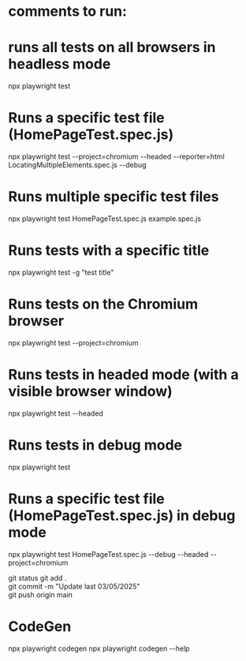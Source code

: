 
# comments to run:

# runs all tests on all browsers in headless mode
npx playwright test

# Runs a specific test file (HomePageTest.spec.js)
npx playwright test --project=chromium --headed --reporter=html LocatingMultipleElements.spec.js --debug

# Runs multiple specific test files
npx playwright test HomePageTest.spec.js example.spec.js

# Runs tests with a specific title
npx playwright test -g "test title"

# Runs tests on the Chromium browser
npx playwright test --project=chromium

# Runs tests in headed mode (with a visible browser window)
npx playwright test --headed

# Runs tests in debug mode
npx playwright test 

# Runs a specific test file (HomePageTest.spec.js) in debug mode
npx playwright test HomePageTest.spec.js --debug --headed --project=chromium

git status 
git add .  
git commit -m "Update last 03/05/2025"  
git push origin main          


# CodeGen
npx playwright codegen
npx playwright codegen --help
